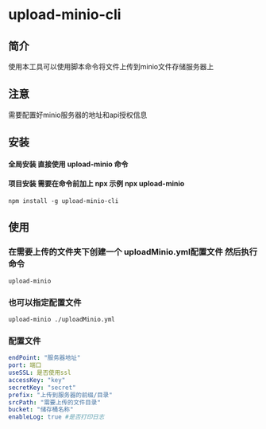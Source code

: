 # upload-minio-cli

## 简介
使用本工具可以使用脚本命令将文件上传到minio文件存储服务器上

## 注意
需要配置好minio服务器的地址和api授权信息

## 安装
#### 全局安装 直接使用 upload-minio 命令
#### 项目安装 需要在命令前加上 npx 示例 npx upload-minio
```
npm install -g upload-minio-cli
```

## 使用
### 在需要上传的文件夹下创建一个 uploadMinio.yml配置文件 然后执行命令
```
upload-minio
```
### 也可以指定配置文件
```
upload-minio ./uploadMinio.yml
```

### 配置文件
``` yaml
endPoint: "服务器地址"
port: 端口
useSSL: 是否使用ssl
accessKey: "key"
secretKey: "secret"
prefix: "上传到服务器的前缀/目录"
srcPath: "需要上传的文件目录"
bucket: "储存桶名称"
enableLog: true #是否打印日志
```
